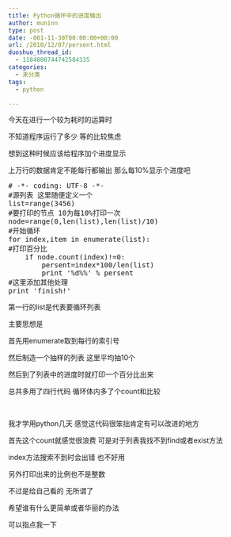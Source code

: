 ```yaml
---
title: Python循环中的进度输出
author: muninn
type: post
date: -001-11-30T00:00:00+00:00
url: /2010/12/07/persent.html
duoshuo_thread_id:
  - 1184800744742584335
categories:
  - 未分类
tags:
  - python

---
```

今天在进行一个较为耗时的运算时

不知道程序运行了多少 等的比较焦虑

想到这种时候应该给程序加个进度显示

上万行的数据肯定不能每行都输出 那么每10%显示个进度吧

<pre class="brush: py;"># -*- coding: UTF-8 -*-
#源列表 这里随便定义一个
list=range(3456)
#要打印的节点 10为每10%打印一次
node=range(0,len(list),len(list)/10)
#开始循环
for index,item in enumerate(list):
#打印百分比
&nbsp;&nbsp;&nbsp; if node.count(index)!=0:
&nbsp;&nbsp;&nbsp;&nbsp;&nbsp;&nbsp;&nbsp; persent=index*100/len(list)
&nbsp;&nbsp;&nbsp;&nbsp;&nbsp;&nbsp;&nbsp; print '%d%%' % persent
#这里添加其他处理
print 'finish!'</pre>

第一行的list是代表要循环列表

主要思想是

首先用enumerate取到每行的索引号

然后制造一个抽样的列表 这里平均抽10个

然后到了列表中的进度时就打印一个百分比出来

总共多用了四行代码 循环体内多了个count和比较

&nbsp;

我才学用python几天 感觉这代码很笨拙肯定有可以改进的地方

首先这个count就感觉很浪费 可是对于列表我找不到find或者exist方法

index方法搜索不到时会出错 也不好用

另外打印出来的比例也不是整数

不过是给自己看的 无所谓了

希望谁有什么更简单或者华丽的办法

可以指点我一下